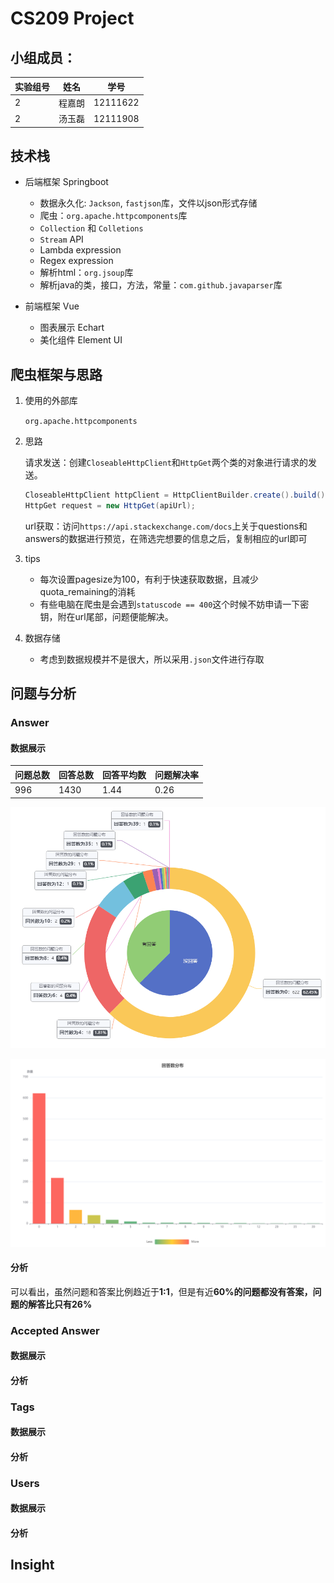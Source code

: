 # CS209 Project

## 小组成员：

| 实验组号 | 姓名   | 学号     |
| -------- | ------ | -------- |
| 2        | 程嘉朗 | 12111622 |
| 2        | 汤玉磊 | 12111908 |

## 技术栈

- 后端框架 Springboot
  - 数据永久化: `Jackson`, `fastjson`库，文件以json形式存储
  - 爬虫：`org.apache.httpcomponents`库
  - `Collection` 和 `Colletions`
  - `Stream` API
  - Lambda expression
  - Regex expression
  - 解析html：`org.jsoup`库
  - 解析java的类，接口，方法，常量：`com.github.javaparser`库

- 前端框架 Vue
  - 图表展示 Echart
  - 美化组件 Element UI


## 爬虫框架与思路

  1. 使用的外部库

     `org.apache.httpcomponents`

  2. 思路

     请求发送：创建`CloseableHttpClient`和`HttpGet`两个类的对象进行请求的发送。

     ```java
     CloseableHttpClient httpClient = HttpClientBuilder.create().build();
     HttpGet request = new HttpGet(apiUrl);
     ```

     url获取：访问`https://api.stackexchange.com/docs`上关于questions和answers的数据进行预览，在筛选完想要的信息之后，复制相应的url即可

  3. tips

     - 每次设置pagesize为100，有利于快速获取数据，且减少quota_remaining的消耗
     - 有些电脑在爬虫是会遇到`statuscode == 400`这个时候不妨申请一下密钥，附在url尾部，问题便能解决。

  4. 数据存储

     - 考虑到数据规模并不是很大，所以采用`.json`文件进行存取

## 问题与分析

### Answer

#### 数据展示

| 问题总数 | 回答总数 | 回答平均数 | 问题解决率 |
| -------- | -------- | ---------- | ---------- |
| 996      | 1430     | 1.44       | 0.26       |

![Answer1.1](https://github.com/WhatWEat/Java2Project/blob/main/Img/Answer1.1.png)

![Answer1.3](https://github.com/WhatWEat/Java2Project/blob/main/Img/Answer1.3.png)

#### 分析

可以看出，虽然问题和答案比例趋近于**1:1**，但是有近**60%**的问题都没有答案，问题的解答比只有**26%**

### Accepted Answer

#### 数据展示

#### 分析

### Tags

#### 数据展示

#### 分析

### Users

#### 数据展示

#### 分析

## Insight

